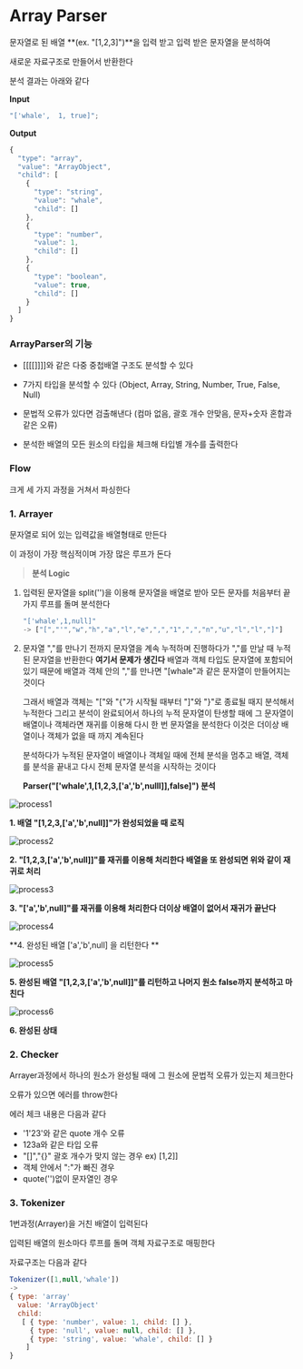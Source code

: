 # Array Parser

문자열로 된 배열 **(ex. "[1,2,3]")**을 입력 받고 입력 받은 문자열을 분석하여

새로운 자료구조로 만들어서 반환한다

분석 결과는 아래와 같다

**Input**

```js
"['whale',  1, true]";
```

**Output**

```js
{
  "type": "array",
  "value": "ArrayObject",
  "child": [
    {
      "type": "string",
      "value": "whale",
      "child": []
    },
    {
      "type": "number",
      "value": 1,
      "child": []
    },
    {
      "type": "boolean",
      "value": true,
      "child": []
    }
  ]
}
```

### ArrayParser의 기능

- [[[[]]]]와 같은 다중 중첩배열 구조도 분석할 수 있다

- 7가지 타입을 분석할 수 있다 (Object, Array, String, Number, True, False, Null)
- 문법적 오류가 있다면 검출해낸다 (컴마 없음, 괄호 개수 안맞음, 문자+숫자 혼합과 같은 오류)
- 분석한 배열의 모든 원소의 타입을 체크해 타입별 개수를 출력한다

### Flow

크게 세 가지 과정을 거쳐서 파싱한다

### 1. Arrayer

문자열로 되어 있는 입력값을 배열형태로 만든다

이 과정이 가장 핵심적이며 가장 많은 루프가 돈다



> **분석 Logic**

1. 입력된 문자열을 split('')을 이용해 문자열을 배열로 받아 모든 문자를 처음부터 끝가지 루프를 돌며 분석한다

   ```js
   "['whale',1,null]"
   -> ["[","'","w","h","a","l","e",",","1",",","n","u","l","l","]"]
   ```

2. 문자열 ","를 만나기 전까지 문자열을 계속 누적하며 진행하다가 ","를 만날 때 누적된 문자열을 반환한다
   **여기서 문제가 생긴다** 배열과 객체 타입도 문자열에 포함되어 있기 때문에 배열과 객체 안의 ","를 만나면 "[whale"과 같은 문자열이 만들어지는 것이다

   그래서 배열과 객체는 "["와 "{"가 시작될 때부터 "]"와 "}"로 종료될 때지 분석해서 누적한다 그리고 분석이 완료되어서 하나의 누적 문자열이 탄생할 때에 그 문자열이 배열이나 객체라면 재귀를 이용해 다시 한 번 문자열을 분석한다
   이것은 더이상 배열이나 객체가 없을 때 까지 계속된다

   분석하다가 누적된 문자열이 배열이나 객체일 때에 전체 분석을 멈추고  배열, 객체를 분석을 끝내고 다시 전체 문자열 분석을 시작하는 것이다

   **Parser("['whale',1,[1,2,3,['a','b',nulll]],false]") 분석**

![process1](./images/process1.png)

**1. 배열 "[1,2,3,['a','b',null]]"가 완성되었을 때 로직**

![process2](./images/process2.png)

**2. "[1,2,3,['a','b',null]]"를 재귀를 이용해 처리한다 배열을 또 완성되면 위와 같이 재귀로 처리**

![process3](./images/process3.png)

**3. "['a','b',null]"를 재귀를 이용해 처리한다 더이상 배열이 없어서 재귀가 끝난다**

![process4](./images/process4.png)

**4. 완성된 배열 ['a','b',null] 을 리턴한다 **

![process5](./images/process5.png)

**5. 완성된 배열 "[1,2,3,['a','b',null]]"를 리턴하고 나머지 원소 false까지 분석하고 마친다**

![process6](./images/process6.png)

**6. 완성된 상태**

### 2. Checker

Arrayer과정에서 하나의 원소가 완성될 때에 그 원소에 문법적 오류가 있는지 체크한다

오류가 있으면 에러를 throw한다

에러 체크 내용은 다음과 같다

- '1'23'와 같은 quote 개수 오류
- 123a와 같은 타입 오류
- "[]","{}" 괄호 개수가 맞지 않는 경우 ex) [1,2]]
- 객체 안에서 ":"가 빠진 경우
- quote('')없이 문자열인 경우

### 3. Tokenizer

1번과정(Arrayer)을 거친 배열이 입력된다

입력된 배열의 원소마다 루프를 돌며 객체 자료구조로 매핑한다

자료구조는 다음과 같다

```js
Tokenizer([1,null,'whale'])
->
{ type: 'array'
  value: 'ArrayObject'
  child: 
   [ { type: 'number', value: 1, child: [] },
     { type: 'null', value: null, child: [] },
     { type: 'string', value: 'whale', child: [] } 
    ] 
}
```